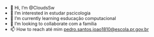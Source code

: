 - 👋 Hi, I’m @CloudsSw
- 👀 I’m interested in  estudar pscicologia
- 🌱 I’m currently learning  esducação computacional
- 💞️ I’m looking to collaborate com a familia  
- 📫 How to reach até mim  pedro.santos.joao1810@escola.pr.gov.br

<!---
CloudsSw/CloudsSw is a ✨ special ✨ repository because its `README.md` (this file) appears on your GitHub profile.
You can click the Preview link to take a look at your changes.
--->
